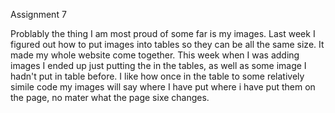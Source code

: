 Assignment 7 

Problably the thing I am most proud of some far is my images. Last week I figured out how to put images into tables so they can be all the same size. It made my whole website come together. This week when I was adding images I ended up just putting the in the tables, as well as some image I hadn't put in table before. I like how once in the table to some relatively simile code my images will say where I have put where i have put them on the page, no mater what the page sixe changes. 